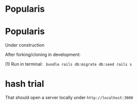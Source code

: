 # Popularis
<h1>Popularis</h1>
Under construction

<p>After forking/cloning in development:</p>

(1) Run in terminal:
<code>
  bundle
  rails db:migrate db:seed
  rails s
</code>

# hash trial

That should open a server locally under <code>http://localhost:3000</code>
